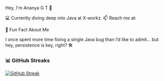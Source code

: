 Hey, I'm Ananya G T 👋

💻 Currently diving deep into Java at X-workz.
📫 Reach me at: 


🌟 Fun Fact About Me

I once spent more time fixing a single Java bug than I’d like to admit… but hey, persistence is key, right? 🛠

### 📊 GitHub Streaks  
[![GitHub Streak](https://streak-stats.demolab.com/?user=Ananya-gt1&theme=dark&hide_border=true)](https://git.io/streak-stats)
